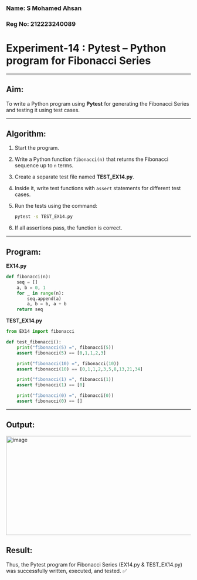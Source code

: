 
### **Name:** S Mohamed Ahsan

### **Reg No:** 212223240089

# **Experiment-14** : **Pytest – Python program for Fibonacci Series**

---

## **Aim:**

To write a Python program using **Pytest** for generating the Fibonacci Series and testing it using test cases.

---

## **Algorithm:**

1. Start the program.
2. Write a Python function `fibonacci(n)` that returns the Fibonacci sequence up to `n` terms.
3. Create a separate test file named **TEST\_EX14.py**.
4. Inside it, write test functions with `assert` statements for different test cases.
5. Run the tests using the command:

   ```bash
   pytest -s TEST_EX14.py
   ```
6. If all assertions pass, the function is correct.

---

## **Program:**

**EX14.py**

```python
def fibonacci(n):
    seq = []
    a, b = 0, 1
    for _ in range(n):
        seq.append(a)
        a, b = b, a + b
    return seq
```

**TEST_EX14.py**

```python
from EX14 import fibonacci

def test_fibonacci():
    print("fibonacci(5) =", fibonacci(5))       
    assert fibonacci(5) == [0,1,1,2,3]

    print("fibonacci(10) =", fibonacci(10))     
    assert fibonacci(10) == [0,1,1,2,3,5,8,13,21,34]

    print("fibonacci(1) =", fibonacci(1))       
    assert fibonacci(1) == [0]

    print("fibonacci(0) =", fibonacci(0))      
    assert fibonacci(0) == []
```

---

## **Output:**
<img width="1277" height="270" alt="image" src="https://github.com/user-attachments/assets/2b645743-f9b6-45f8-8829-6593c444aa9c" />



## **Result:**

Thus, the Pytest program for Fibonacci Series (EX14.py & TEST_EX14.py) was successfully written, executed, and tested. ✅

